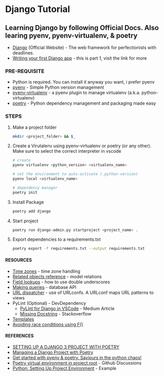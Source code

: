 # Django Tutorial

## Learning Django by following Official Docs. Also learing pyenv, pyenv-virtualenv, & poetry

- [Django](https://www.djangoproject.com/) (Official Website) - The web framework for perfectionists with deadlines.
- [Writing your first Django app](https://docs.djangoproject.com/en/3.2/intro/tutorial01/) - this is part 1, visit the link for more

### PRE-REQUISITE

- Python is required. You can install it anyway you want, i prefer pyenv
- [pyenv](https://github.com/pyenv/pyenv) - Simple Python version management
- [pyenv-virtualenv](https://github.com/pyenv/pyenv-virtualenv) - a pyenv plugin to manage virtualenv (a.k.a. python-virtualenv)
- [poetry](https://github.com/python-poetry/poetry) - Python dependency management and packaging made easy

### STEPS

1. Make a project folder

   ```sh
   mkdir <project_folder> && $_
   ```

1. Create a Virutalenv using pyenv-virtualenv or poetry (or any other). Make sure to select the correct interpreter in vscode

   ```sh
   # create
   pyenv virtualenv <python_version> <virtualenv_name>

   # set the environment to auto-activate (.python-version) 
   pyenv local <virtualenv_name>

   # dependency manager
   poetry init
   ```

1. Install Package

   ```sh
   poetry add django
   ```

1. Start project

   ```sh
   poetry run django-admin.py startproject <project_name> .
   ```

1. Export dependencies to a requirements.txt

   ```sh
   poetry export -f requirements.txt --output requirements.txt
   ```

#### RESOURCES

- [Time zones](https://docs.djangoproject.com/en/3.2/topics/i18n/timezones/) - time zone handling
- [Related objects reference](https://docs.djangoproject.com/en/3.2/ref/models/relations/) - model relations
- [Field lookups](https://docs.djangoproject.com/en/3.2/topics/db/queries/#field-lookups-intro) - how to use double underscores
- [Making queries](https://docs.djangoproject.com/en/3.2/topics/db/queries/) - database API
- [URL dispatcher](https://docs.djangoproject.com/en/3.2/topics/http/urls/) - use of URLconfs. A URLconf maps URL patterns to views
- PyLint (Optional) - DevDependency
  - [PyLint for Django in VSCode](https://dkolodzey.medium.com/pylint-for-django-in-vscode-f3fadb8462d) - Medium Article
  - [Missing Docstring](https://stackoverflow.com/a/54881400/12381908) - Stackoverflow
- [Templates](https://docs.djangoproject.com/en/3.2/topics/templates/)
- [Avoiding race conditions using F()](https://docs.djangoproject.com/en/3.2/ref/models/expressions/#avoiding-race-conditions-using-f)

#### REFERENCES

- [SETTING UP A DJANGO 3 PROJECT WITH POETRY](https://davebaker.me/2020/07/19/setting-up-django-project-with-poetry/)
- [Managing a Django Project with Poetry](https://rasulkireev.com/managing-django-with-poetry/)
- [Get started with pyenv & poetry. Saviours in the python chaos!](https://blog.jayway.com/2019/12/28/pyenv-poetry-saviours-in-the-python-chaos/)
- [Poetry virtual environment in project root](https://github.com/python-poetry/poetry/issues/108#issuecomment-628681234) - Github Discussions
- [Python: Setting Up Project Environment](https://dev.to/jaeheonjee/python-setting-up-project-environment-1ei8) - Example
